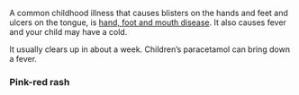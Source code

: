 A common childhood illness that causes blisters on the hands and feet and
ulcers on the tongue, is [hand, foot and mouth disease](/conditions/hand-foot-and-mouth-disease).
It also causes fever and your child may have a cold.

It usually clears up in about a week. Children’s paracetamol can bring down a fever.

### Pink-red rash
